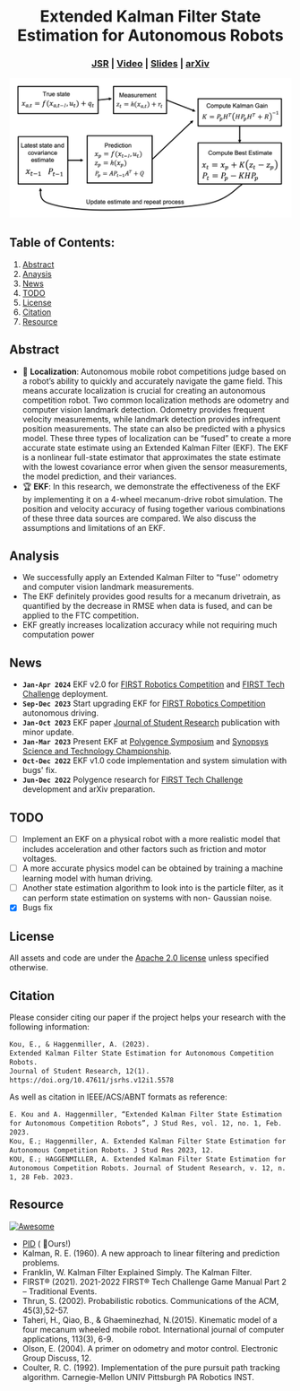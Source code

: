 <div align="center">   

# Extended Kalman Filter State Estimation for Autonomous Robots
</div>

<h3 align="center">
  <a href="https://www.jsr.org/hs/index.php/path/article/view/5578">JSR</a> |
  <a href="https://www.youtube.com/watch?v=u2EER8b3shA">Video</a> |
  <a href="docs/ekf.pdf">Slides</a> |
  <a href="http://arxiv.org/abs/2310.04459">arXiv</a>
</h3>

![teaser](sources/ekf.png)

## Table of Contents:
1. [Abstract](#abstract)
2. [Anaysis](#analysis)
3. [News](#news)
4. [TODO](#todos)
5. [License](#license)
6. [Citation](#citation)
7. [Resource](#resource)

## Abstract <a name="high"></a>
- :robot: **Localization**: Autonomous mobile robot competitions judge based on a robot’s ability to quickly and accurately navigate the game field. This means accurate localization is crucial for creating an autonomous competition robot. Two common localization methods are odometry and computer vision landmark detection. Odometry provides frequent velocity measurements, while landmark detection provides infrequent position measurements. The state can also be predicted with a physics model. These three types of localization can be “fused” to create a more accurate state estimate using an Extended Kalman Filter (EKF). The EKF is a nonlinear full-state estimator that approximates the state estimate with the lowest covariance error when given the sensor measurements, the model prediction, and their variances.
- :trophy: **EKF**: In this research, we demonstrate the effectiveness of the EKF by implementing it on a 4-wheel mecanum-drive robot simulation. The position and velocity accuracy of fusing together various combinations of these three data sources are compared. We also discuss the assumptions and limitations of an EKF.

## Analysis <a name="analysis"></a>
- We successfully apply an Extended Kalman Filter to “fuse'' odometry and computer vision landmark measurements. 
- The EKF definitely provides good results for a mecanum drivetrain, as quantified by the decrease in RMSE when data is fused, and can be applied to the FTC competition.
- EKF greatly increases localization accuracy while not requiring much computation power

## News <a name="news"></a>
- **`Jan-Apr 2024`** EKF v2.0 for [FIRST Robotics Competition](https://www.firstinspires.org/robotics/frc) and [FIRST Tech Challenge](https://www.firstinspires.org/robotics/ftc) deployment.
- **`Sep-Dec 2023`** Start upgrading EKF for [FIRST Robotics Competition](https://www.firstinspires.org/robotics/frc) autonomous driving.
- **`Jan-Oct 2023`** EKF paper [Journal of Student Research](https://www.jsr.org/hs/index.php/path/article/view/5578) publication with minor update.
- **`Jan-Mar 2023`** Present EKF at [Polygence Symposium](https://www.youtube.com/watch?v=u2EER8b3shA) and [Synopsys Science and Technology Championship](https://science-fair.org).
- **`Oct-Dec 2022`** EKF v1.0 code implementation and system simulation with bugs' fix.
- **`Jun-Dec 2022`** Polygence research for [FIRST Tech Challenge](https://www.firstinspires.org/robotics/ftc) development and arXiv preparation.

## TODO <a name="todos"></a>
- [ ] Implement an EKF on a physical robot with a more realistic model that includes acceleration and other factors such as friction and motor voltages.
- [ ] A more accurate physics model can be obtained by training a machine learning model with human driving.
- [ ] Another state estimation algorithm to look into is the particle filter, as it can perform state estimation on systems with non- Gaussian noise.
- [x] Bugs fix

## License <a name="license"></a>
All assets and code are under the [Apache 2.0 license](./LICENSE) unless specified otherwise.

## Citation <a name="citation"></a>
Please consider citing our paper if the project helps your research with the following information:
```
Kou, E., & Haggenmiller, A. (2023).
Extended Kalman Filter State Estimation for Autonomous Competition Robots.
Journal of Student Research, 12(1).
https://doi.org/10.47611/jsrhs.v12i1.5578
```
As well as citation in IEEE/ACS/ABNT formats as reference:
```
E. Kou and A. Haggenmiller, “Extended Kalman Filter State Estimation for Autonomous Competition Robots”, J Stud Res, vol. 12, no. 1, Feb. 2023.
Kou, E.; Haggenmiller, A. Extended Kalman Filter State Estimation for Autonomous Competition Robots. J Stud Res 2023, 12.
KOU, E.; HAGGENMILLER, A. Extended Kalman Filter State Estimation for Autonomous Competition Robots. Journal of Student Research, v. 12, n. 1, 28 Feb. 2023.
```

## Resource
[![Awesome](https://awesome.re/badge.svg)](https://awesome.re)
- [PID](https://github.com/BubblyBingBong/PID) ( :rocket:Ours!)
- Kalman, R. E. (1960). A new approach to linear filtering and prediction problems.
- Franklin, W. Kalman Filter Explained Simply. The Kalman Filter.
- FIRST® (2021). 2021-2022 FIRST® Tech Challenge Game Manual Part 2 – Traditional Events.
- Thrun, S. (2002). Probabilistic robotics. Communications of the ACM, 45(3),52-57.
- Taheri, H., Qiao, B., & Ghaeminezhad, N.(2015). Kinematic model of a four mecanum wheeled mobile robot. International journal of computer applications, 113(3), 6-9.
- Olson, E. (2004). A primer on odometry and motor control. Electronic Group Discuss, 12.
- Coulter, R. C. (1992). Implementation of the pure pursuit path tracking algorithm. Carnegie-Mellon UNIV Pittsburgh PA Robotics INST.

